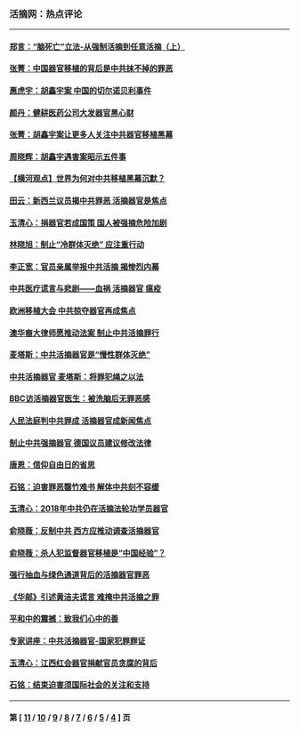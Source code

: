### 活摘网：热点评论
---
#### [郑言：“脑死亡”立法-从强制活摘到任意活摘（上）](../../pages/nf5879/n14077933.md?10070430) 
#### [张菁：中国器官移植的背后是中共抹不掉的罪恶](../../pages/nf5879/n13974977.md?10070430) 
#### [惠虎宇：胡鑫宇案 中国的切尔诺贝利事件](../../pages/nf5879/n13942916.md?10070430) 
#### [颜丹：健耕医药公司大发器官黑心财](../../pages/nf5879/n13940134.md?10070430) 
#### [张菁：胡鑫宇案让更多人关注中共器官移植黑幕](../../pages/nf5879/n13929073.md?10070430) 
#### [周晓辉：胡鑫宇遇害案昭示五件事](../../pages/nf5879/n13921870.md?10070430) 
#### [【横河观点】世界为何对中共移植黑幕沉默？](../../pages/nf5879/n13244249.md?10070430) 
#### [田云：新西兰议员揭中共罪恶 活摘器官是焦点](../../pages/nf5879/n13070629.md?10070430) 
#### [玉清心：捐器官若成国策 国人被强摘危险加剧](../../pages/nf5879/n12802713.md?10070430) 
#### [林晓旭：制止“冷群体灭绝” 应注重行动](../../pages/nf5879/n12779736.md?10070430) 
#### [李正宽：官员亲属举报中共活摘 揭惨烈内幕](../../pages/nf5879/n12684490.md?10070430) 
#### [中共医疗谎言与悲剧——血祸 活摘器官 瘟疫](../../pages/nf5879/n12372103.md?10070430) 
#### [欧洲移植大会 中共掠夺器官再成焦点](../../pages/nf5879/n11538883.md?10070430) 
#### [澳华裔大律师愿推动法案 制止中共活摘罪行](../../pages/nf5879/n11377039.md?10070430) 
#### [麦塔斯：中共活摘器官是“慢性群体灭绝”](../../pages/nf5879/n11350529.md?10070430) 
#### [中共活摘器官 麦塔斯：将罪犯绳之以法](../../pages/nf5879/n11347973.md?10070430) 
#### [BBC访活摘器官医生：被洗脑后无罪恶感](../../pages/nf5879/n11335935.md?10070430) 
#### [人民法庭判中共罪成 活摘器官成新闻焦点](../../pages/nf5879/n11331578.md?10070430) 
#### [制止中共强摘器官 德国议员建议修改法律](../../pages/nf5879/n11249451.md?10070430) 
#### [唐恩：信仰自由日的省思](../../pages/nf5879/n11003525.md?10070430) 
#### [石铭：迫害罪恶罄竹难书  解体中共刻不容缓](../../pages/nf5879/n10942855.md?10070430) 
#### [玉清心：2018年中共仍在活摘法轮功学员器官](../../pages/nf5879/n10914646.md?10070430) 
#### [俞晓薇：反制中共 西方应推动调查活摘器官](../../pages/nf5879/n10794671.md?10070430) 
#### [俞晓薇：杀人犯监督器官移植是“中国经验”？](../../pages/nf5879/n10466427.md?10070430) 
#### [强行抽血与绿色通道背后的活摘器官罪恶](../../pages/nf5879/n10004708.md?10070430) 
#### [《华邮》引述黄洁夫谎言 难掩中共活摘之罪](../../pages/nf5879/n9642309.md?10070430) 
#### [平和中的震撼：致我们心中的善](../../pages/nf5879/n9021123.md?10070430) 
#### [专家讲座：中共活摘器官-国家犯罪罪证](../../pages/nf5879/n8828153.md?10070430) 
#### [玉清心：江西红会器官捐献官员贪腐的背后](../../pages/nf5879/n8522122.md?10070430) 
#### [石铭：结束迫害须国际社会的关注和支持](../../pages/nf5879/n8443497.md?10070430) 

---
#### 第 [ [11](./11.md?10070430) / [10](./10.md?10070430) / [9](./9.md?10070430) / [8](./8.md?10070430) / [7](./7.md?10070430) / [6](./6.md?10070430) / [5](./5.md?10070430) / [4](./4.md?10070430) ] 页
